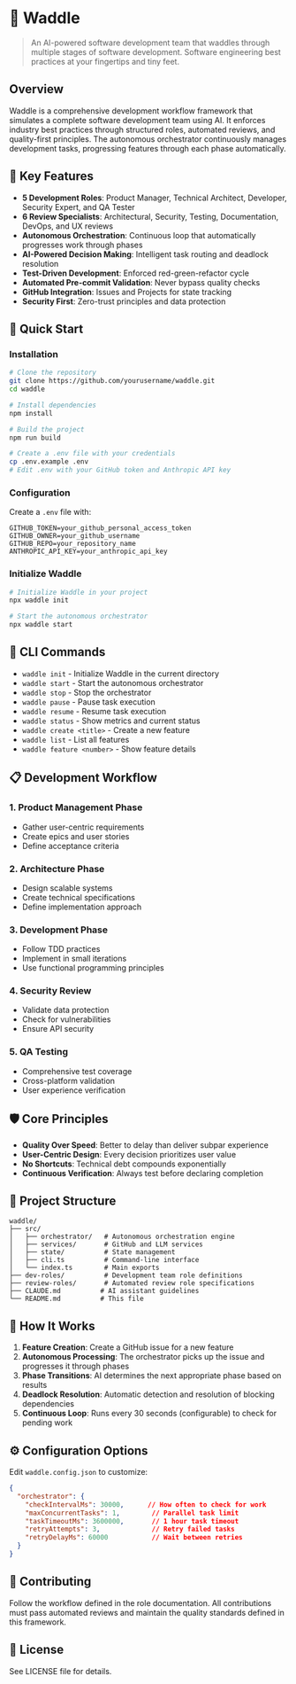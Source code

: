 # 🐧 Waddle

> An AI-powered software development team that waddles through multiple stages of software development. Software engineering best practices at your fingertips and tiny feet.

## Overview

Waddle is a comprehensive development workflow framework that simulates a complete software development team using AI. It enforces industry best practices through structured roles, automated reviews, and quality-first principles. The autonomous orchestrator continuously manages development tasks, progressing features through each phase automatically.

## 🎯 Key Features

- **5 Development Roles**: Product Manager, Technical Architect, Developer, Security Expert, and QA Tester
- **6 Review Specialists**: Architectural, Security, Testing, Documentation, DevOps, and UX reviews
- **Autonomous Orchestration**: Continuous loop that automatically progresses work through phases
- **AI-Powered Decision Making**: Intelligent task routing and deadlock resolution
- **Test-Driven Development**: Enforced red-green-refactor cycle
- **Automated Pre-commit Validation**: Never bypass quality checks
- **GitHub Integration**: Issues and Projects for state tracking
- **Security First**: Zero-trust principles and data protection

## 🚀 Quick Start

### Installation

```bash
# Clone the repository
git clone https://github.com/yourusername/waddle.git
cd waddle

# Install dependencies
npm install

# Build the project
npm run build

# Create a .env file with your credentials
cp .env.example .env
# Edit .env with your GitHub token and Anthropic API key
```

### Configuration

Create a `.env` file with:
```env
GITHUB_TOKEN=your_github_personal_access_token
GITHUB_OWNER=your_github_username
GITHUB_REPO=your_repository_name
ANTHROPIC_API_KEY=your_anthropic_api_key
```

### Initialize Waddle

```bash
# Initialize Waddle in your project
npx waddle init

# Start the autonomous orchestrator
npx waddle start
```

## 🤖 CLI Commands

- `waddle init` - Initialize Waddle in the current directory
- `waddle start` - Start the autonomous orchestrator
- `waddle stop` - Stop the orchestrator
- `waddle pause` - Pause task execution
- `waddle resume` - Resume task execution
- `waddle status` - Show metrics and current status
- `waddle create <title>` - Create a new feature
- `waddle list` - List all features
- `waddle feature <number>` - Show feature details

## 📋 Development Workflow

### 1. Product Management Phase
- Gather user-centric requirements
- Create epics and user stories
- Define acceptance criteria

### 2. Architecture Phase
- Design scalable systems
- Create technical specifications
- Define implementation approach

### 3. Development Phase
- Follow TDD practices
- Implement in small iterations
- Use functional programming principles

### 4. Security Review
- Validate data protection
- Check for vulnerabilities
- Ensure API security

### 5. QA Testing
- Comprehensive test coverage
- Cross-platform validation
- User experience verification

## 🛡️ Core Principles

- **Quality Over Speed**: Better to delay than deliver subpar experience
- **User-Centric Design**: Every decision prioritizes user value
- **No Shortcuts**: Technical debt compounds exponentially
- **Continuous Verification**: Always test before declaring completion

## 📁 Project Structure

```
waddle/
├── src/
│   ├── orchestrator/   # Autonomous orchestration engine
│   ├── services/       # GitHub and LLM services
│   ├── state/          # State management
│   ├── cli.ts          # Command-line interface
│   └── index.ts        # Main exports
├── dev-roles/          # Development team role definitions
├── review-roles/       # Automated review role specifications
├── CLAUDE.md          # AI assistant guidelines
└── README.md          # This file
```

## 🔧 How It Works

1. **Feature Creation**: Create a GitHub issue for a new feature
2. **Autonomous Processing**: The orchestrator picks up the issue and progresses it through phases
3. **Phase Transitions**: AI determines the next appropriate phase based on results
4. **Deadlock Resolution**: Automatic detection and resolution of blocking dependencies
5. **Continuous Loop**: Runs every 30 seconds (configurable) to check for pending work

## ⚙️ Configuration Options

Edit `waddle.config.json` to customize:

```json
{
  "orchestrator": {
    "checkIntervalMs": 30000,      // How often to check for work
    "maxConcurrentTasks": 1,        // Parallel task limit
    "taskTimeoutMs": 3600000,       // 1 hour task timeout
    "retryAttempts": 3,             // Retry failed tasks
    "retryDelayMs": 60000           // Wait between retries
  }
}
```

## 🤝 Contributing

Follow the workflow defined in the role documentation. All contributions must pass automated reviews and maintain the quality standards defined in this framework.

## 📜 License

See LICENSE file for details.
